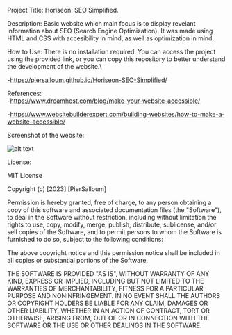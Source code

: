 Project Title: Horiseon: SEO Simplified.

Description: Basic website which main focus is to display revelant information about SEO (Search Engine Optimization). It was made using HTML and CSS with accesibility in mind, as well as optimization in mind. 

How to Use: There is no installation required. You can access the project using the provided link, or you can copy this repository to better understand the development of the website.\

-https://piersalloum.github.io/Horiseon-SEO-Simplified/

References:  
-https://www.dreamhost.com/blog/make-your-website-accessible/

-https://www.websitebuilderexpert.com/building-websites/how-to-make-a-website-accessible/

Screenshot of the website:


![alt text](./Screenshot1.png)


License:

MIT License

Copyright (c) [2023] [PierSalloum]

Permission is hereby granted, free of charge, to any person obtaining a copy
of this software and associated documentation files (the "Software"), to deal
in the Software without restriction, including without limitation the rights
to use, copy, modify, merge, publish, distribute, sublicense, and/or sell
copies of the Software, and to permit persons to whom the Software is
furnished to do so, subject to the following conditions:

The above copyright notice and this permission notice shall be included in all
copies or substantial portions of the Software.

THE SOFTWARE IS PROVIDED "AS IS", WITHOUT WARRANTY OF ANY KIND, EXPRESS OR
IMPLIED, INCLUDING BUT NOT LIMITED TO THE WARRANTIES OF MERCHANTABILITY,
FITNESS FOR A PARTICULAR PURPOSE AND NONINFRINGEMENT. IN NO EVENT SHALL THE
AUTHORS OR COPYRIGHT HOLDERS BE LIABLE FOR ANY CLAIM, DAMAGES OR OTHER
LIABILITY, WHETHER IN AN ACTION OF CONTRACT, TORT OR OTHERWISE, ARISING FROM,
OUT OF OR IN CONNECTION WITH THE SOFTWARE OR THE USE OR OTHER DEALINGS IN THE
SOFTWARE.


